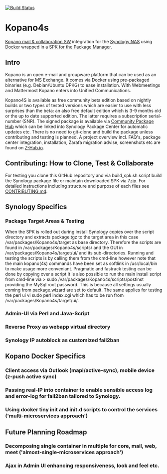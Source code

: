 [![Build Status](https://travis-ci.org/TosoBoso/Kopano4s.svg?branch=master)](https://travis-ci.org/TosoBoso/Kopano4s)
# Kopano4s
[Kopano mail & collaboration SW](https://kopano.com/) integration for the [Synology NAS](https://www.synology.com/) using [Docker](https://hub.docker.com) wrapped in a [SPK for the Package Manager](https://www.synology.com/en-global/knowledgebase/DSM/tutorial/Service_Application/How_to_install_applications_with_Package_Center).
## Intro
Kopano is an open e-mail and groupware platform that can be used as an alternative for MS Exchange. It comes via Docker using pre-packaged binaries (e.g. Debian/Ubuntu DPKG) to ease installation. With Webmeetings and Mattermost Kopano enters into Unified Communications.

Kopano4S is available as free community beta edition based on nightly builds or two types of tested versions which are easier to use with less surprises than the beta: an also free default edition which is 3-9 months old or the up to date supported edition. The latter requires a subscription serial-number (SNR).
The signed package is available via [Community Package Hub](https://www.cphub.net/?p=k4s) which can be linked into Synology Package Center for automatic updates etc. There is no need to git-clone and build the package unless contributing and testing is planned.
A project overview incl. FAQ's, package center integration, installation, Zarafa migration advise, screenshots etc are found on [Z-Hub.io](https://wiki.z-hub.io/display/K4S).

## Contributing: How to Clone, Test & Collaborate
For testing you clone this GitHub repository and via build_spk.sh script build the Synology package file or maintain downloaded SPK via 7zip. 
For detailed instructions including structure and purpose of each files see [CONTRIBUTING.md](https://github.com/TosoBoso/Kopano4s/blob/master/CONTRIBUTING.md).

## Synology Specifics
### Package Target Areas & Testing
When the SPK is rolled out during install Synology copies over the script directory and extracts package.tgz to the target area in this case /var/packages/Kopano4s/target as base directory. Therefore the scripts are found in /var/packages/Kopano4s/scripts/ and the GUI in /var/packages/Kopano4s/target/ui/ and its sub-directories. Running and testing the scripts is by calling them from the cmd-line however note that the main kopano(4s) commands have been set as softlink in /usr/local/bin to make usage more conveniant.
Pragmatic and fastrack testing can be done by copying over a script 
It is also possible to run the main install script from cmd-line via > sudo /var/packages/Kopano4s/scripts/postinst providing the MySql root password. This is because all settings usually coming from package.wizard are set to default.
The same applies for testing the perl ui vi sudo perl index.cgi which has to be run from /var/packages/Kopano4s/target/ui/.
### Admin-UI via Perl and Java-Script
### Reverse Proxy as webapp virtual directory
### Synology IP autoblock as customized fail2ban

## Kopano Docker Specifics 
### Client access via Outlook (mapi/active-sync), mobile device (z-push active sync)
### Passing real-IP into container to enable sensible access log and error-log for fail2ban tailored to Synology.
### Using docker tiny init and init.d scripts to control the services ('multi-microservices approach')

## Future Planning Roadmap
### Decomposing single container in multiple for core, mail, web, meet ('almost-single-microservices approach')
### Ajax in Admin UI enhancing responsiveness, look and feel etc.
